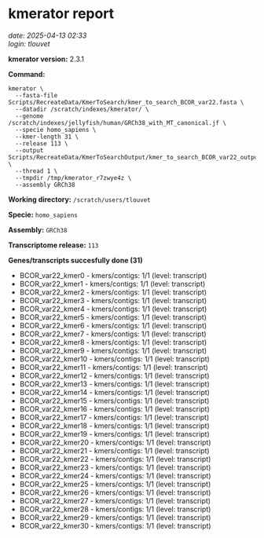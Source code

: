 # kmerator report
*date: 2025-04-13 02:33*  
*login: tlouvet*

**kmerator version:** 2.3.1

**Command:**

```
kmerator \
  --fasta-file Scripts/RecreateData/KmerToSearch/kmer_to_search_BCOR_var22.fasta \
  --datadir /scratch/indexes/kmerator/ \
  --genome /scratch/indexes/jellyfish/human/GRCh38_with_MT_canonical.jf \
  --specie homo_sapiens \
  --kmer-length 31 \
  --release 113 \
  --output Scripts/RecreateData/KmerToSearchOutput/kmer_to_search_BCOR_var22_output \
  --thread 1 \
  --tmpdir /tmp/kmerator_r7zwye4z \
  --assembly GRCh38
```

**Working directory:** `/scratch/users/tlouvet`

**Specie:** `homo_sapiens`

**Assembly:** `GRCh38`

**Transcriptome release:** `113`

**Genes/transcripts succesfully done (31)**

- BCOR_var22_kmer0 - kmers/contigs: 1/1 (level: transcript)
- BCOR_var22_kmer1 - kmers/contigs: 1/1 (level: transcript)
- BCOR_var22_kmer2 - kmers/contigs: 1/1 (level: transcript)
- BCOR_var22_kmer3 - kmers/contigs: 1/1 (level: transcript)
- BCOR_var22_kmer4 - kmers/contigs: 1/1 (level: transcript)
- BCOR_var22_kmer5 - kmers/contigs: 1/1 (level: transcript)
- BCOR_var22_kmer6 - kmers/contigs: 1/1 (level: transcript)
- BCOR_var22_kmer7 - kmers/contigs: 1/1 (level: transcript)
- BCOR_var22_kmer8 - kmers/contigs: 1/1 (level: transcript)
- BCOR_var22_kmer9 - kmers/contigs: 1/1 (level: transcript)
- BCOR_var22_kmer10 - kmers/contigs: 1/1 (level: transcript)
- BCOR_var22_kmer11 - kmers/contigs: 1/1 (level: transcript)
- BCOR_var22_kmer12 - kmers/contigs: 1/1 (level: transcript)
- BCOR_var22_kmer13 - kmers/contigs: 1/1 (level: transcript)
- BCOR_var22_kmer14 - kmers/contigs: 1/1 (level: transcript)
- BCOR_var22_kmer15 - kmers/contigs: 1/1 (level: transcript)
- BCOR_var22_kmer16 - kmers/contigs: 1/1 (level: transcript)
- BCOR_var22_kmer17 - kmers/contigs: 1/1 (level: transcript)
- BCOR_var22_kmer18 - kmers/contigs: 1/1 (level: transcript)
- BCOR_var22_kmer19 - kmers/contigs: 1/1 (level: transcript)
- BCOR_var22_kmer20 - kmers/contigs: 1/1 (level: transcript)
- BCOR_var22_kmer21 - kmers/contigs: 1/1 (level: transcript)
- BCOR_var22_kmer22 - kmers/contigs: 1/1 (level: transcript)
- BCOR_var22_kmer23 - kmers/contigs: 1/1 (level: transcript)
- BCOR_var22_kmer24 - kmers/contigs: 1/1 (level: transcript)
- BCOR_var22_kmer25 - kmers/contigs: 1/1 (level: transcript)
- BCOR_var22_kmer26 - kmers/contigs: 1/1 (level: transcript)
- BCOR_var22_kmer27 - kmers/contigs: 1/1 (level: transcript)
- BCOR_var22_kmer28 - kmers/contigs: 1/1 (level: transcript)
- BCOR_var22_kmer29 - kmers/contigs: 1/1 (level: transcript)
- BCOR_var22_kmer30 - kmers/contigs: 1/1 (level: transcript)
